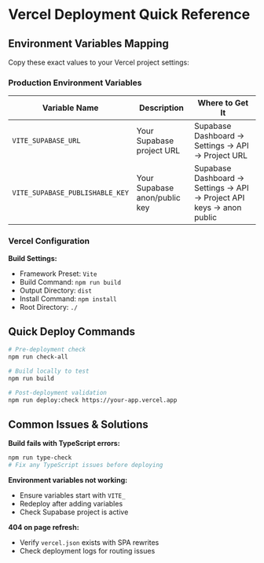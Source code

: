 # Vercel Deployment Quick Reference

## Environment Variables Mapping

Copy these exact values to your Vercel project settings:

### Production Environment Variables

| Variable Name | Description | Where to Get It |
|---------------|-------------|-----------------|
| `VITE_SUPABASE_URL` | Your Supabase project URL | Supabase Dashboard → Settings → API → Project URL |
| `VITE_SUPABASE_PUBLISHABLE_KEY` | Your Supabase anon/public key | Supabase Dashboard → Settings → API → Project API keys → anon public |

### Vercel Configuration

**Build Settings:**
- Framework Preset: `Vite`
- Build Command: `npm run build`
- Output Directory: `dist`
- Install Command: `npm install`
- Root Directory: `./`

## Quick Deploy Commands

```bash
# Pre-deployment check
npm run check-all

# Build locally to test
npm run build

# Post-deployment validation
npm run deploy:check https://your-app.vercel.app
```

## Common Issues & Solutions

**Build fails with TypeScript errors:**
```bash
npm run type-check
# Fix any TypeScript issues before deploying
```

**Environment variables not working:**
- Ensure variables start with `VITE_`
- Redeploy after adding variables
- Check Supabase project is active

**404 on page refresh:**
- Verify `vercel.json` exists with SPA rewrites
- Check deployment logs for routing issues
